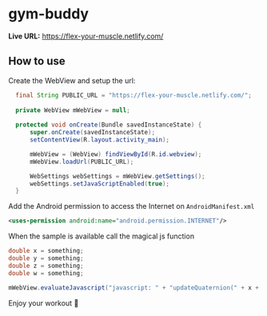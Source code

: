 # gym-buddy

**Live URL:** https://flex-your-muscle.netlify.com/ 

## How to use

Create the WebView and setup the url:

```java
  final String PUBLIC_URL = "https://flex-your-muscle.netlify.com/";
  
  private WebView mWebView = null;
  
  protected void onCreate(Bundle savedInstanceState) {
      super.onCreate(savedInstanceState);
      setContentView(R.layout.activity_main);

      mWebView = (WebView) findViewById(R.id.webview);
      mWebView.loadUrl(PUBLIC_URL);

      WebSettings webSettings = mWebView.getSettings();
      webSettings.setJavaScriptEnabled(true);
  }
 ```

Add the Android permission to access the Internet on `AndroidManifest.xml`

```xml
<uses-permission android:name="android.permission.INTERNET"/>
```

When the sample is available call the magical js function

```java
double x = something;
double y = something;
double z = something;
double w = something;

mWebView.evaluateJavascript("javascript: " + "updateQuaternion(" + x + "," + y + "," + z + "," + w + ")", null);
```

Enjoy your workout 🏃
